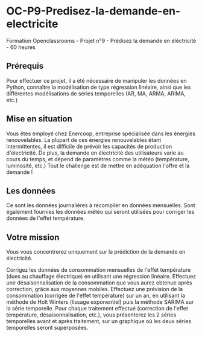 # OC-P9-Predisez-la-demande-en-electricite

Formation Openclassrooms - Projet n°9 - Prédisez la demande en éléctricité - 60 heures

## Prérequis

Pour effectuer ce projet, il a été nécessaire de manipuler les données en Python, connaître la modélisation de type régression linéaire, ainsi que les différentes modélisations de séries temporelles (AR, MA, ARMA, ARIMA, etc.) 

## Mise en situation

Vous êtes employé chez Enercoop, entreprise spécialisée dans les énergies renouvelables. La plupart de ces énergies renouvelables étant intermittentes, il est difficile de prévoir les capacités de production d'électricité. De plus, la demande en électricité des utilisateurs varie au cours du temps, et dépend de paramètres comme la météo (température, luminosité, etc.) Tout le challenge est de mettre en adéquation l'offre et la demande !

## Les données

Ce sont les données journalières à recompiler en données mensuelles.
Sont également fournies les données météo qui seront utilisées pour corriger les données de l'effet température.

## Votre mission

Vous vous concentrerez uniquement sur la prédiction de la demande en électricité.

Corrigez les données de consommation mensuelles de l'effet température (dues au chauffage électrique) en utilisant une régression linéaire.
Effectuez une désaisonnalisation de la consommation que vous aurez obtenue après correction, grâce aux moyennes mobiles.
Effectuez une prévision de la consommation (corrigée de l'effet température) sur un an, en utilisant la méthode de Holt Winters (lissage exponentiel) puis la méthode SARIMA sur la série temporelle.
Pour chaque traitement effectué (correction de l'effet température, désaisonnalisation, etc.), vous présenterez les 2 séries temporelles avant et après traitement, sur un graphique où les deux séries temporelles seront superposées.

